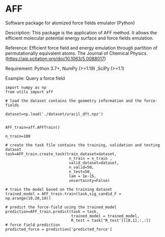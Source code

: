 # AFF
Software package for atomized force fields emulator (Python) 

Description: This package is the application of AFF method. It allows the efficient molecular potential energy surface and force fields emulation. 

Reference: Efficient force field and energy emulation through partition of permutationally equivalent atoms. The Journal of Chemical Physics. (https://aip.scitation.org/doi/10.1063/5.0088017) 

Requirement: Python 3.7+, NumPy (>=1.19) ,SciPy (>=1.1)

Example: Query a force field
```
import numpy as np
from utils import aff

# load the dataset contains the geometry information and the force-fields

dataset=np.load('./dataset/uracil_dft.npz')


AFF_train=aff.AFFTrain()

n_train=100

# create the task file contains the training, validation and testing dataset 
task=AFF_train.create_task(train_dataset=dataset, 
                            n_train = n_train ,
                            valid_dataset=dataset,
                            n_valid=50,
                            n_test=50,
                            lam = 1e-15,
                            uncertainty=False)

# train the model based on the training dataset
trained_model = AFF_train.train(task,sig_candid_F = np.arange(10,20,10))

# predict the force-field using the trained_model
prediction=AFF_train.predict(task = task, 
                             trained_model = trained_model,
                             R_test = task['R_test'][[0,1],:,:])
# force field prediction
predicted_force = prediction['predicted_force']

```
